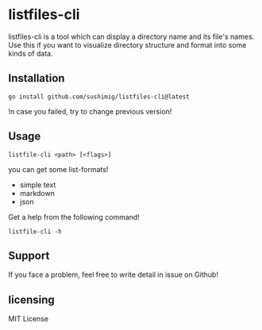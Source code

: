 # listfiles-cli
listfiles-cli is a tool which can display a directory name and its file's names. Use this if you want to visualize directory structure and format into some kinds of data. 

## Installation

```
go install github.com/sushimig/listfiles-cli@latest
```

!n case you failed, try to change previous version!

## Usage

```
listfile-cli <path> [<flags>]
```

you can get some list-formats! 
- simple text
- markdown
- json

Get a help from the following command!

```
listfile-cli -h
```

## Support
If you face a problem, feel free to write detail in issue on Github!

## licensing
MIT License
